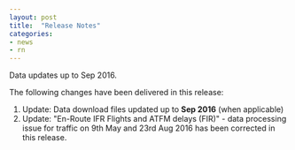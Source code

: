 ```yaml
---
layout: post
title:  "Release Notes"
categories:
- news
- rn
---
```


Data updates up to Sep 2016.

The following changes have been delivered in this release:

1. Update: Data download files updated up to **Sep 2016** (when applicable)
2. Update: "En-Route IFR Flights and ATFM delays (FIR)" - data processing issue for
            traffic on 9th May and 23rd Aug 2016 has been corrected in this release.